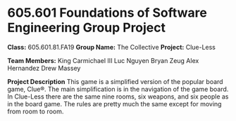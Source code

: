# 605.601 Foundations of Software Engineering Group Project
**Class:** 605.601.81.FA19
**Group Name:** The Collective
**Project:** Clue-Less

**Team Members:**
King Carmichael III
Luc Nguyen
Bryan Zeug
Alex Hernandez
Drew Massey

**Project Description**
This game is a simplified version of the popular board game, Clue®.  The main simplification is in the navigation of the game board.  In Clue-Less there are the same nine rooms, six weapons, and six people as in the board game.  The rules are pretty much the same except for moving from room to room.   